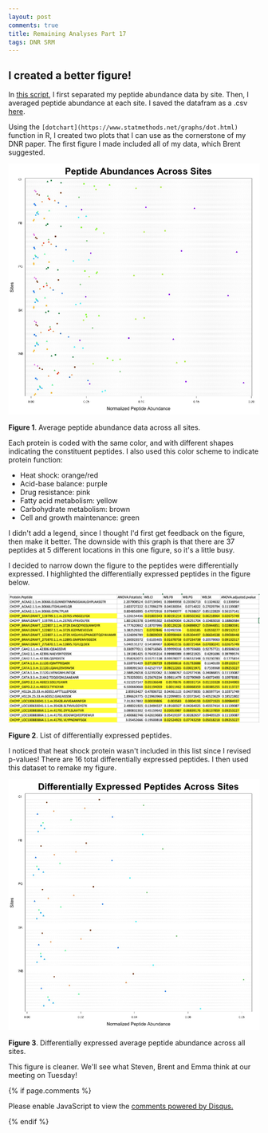 ```yaml
---
layout: post
comments: true
title: Remaining Analyses Part 17
tags: DNR SRM
---
```


## I created a better figure!

In [this script](https://github.com/RobertsLab/project-oyster-oa/blob/master/analyses/DNR_SRM_20170902/2017-10-10-Troubleshooting/2017-11-05-Integrated-Dataset/2018-02-15-DNR-Paper-Figure/2018-02-15-DNR-Paper-Figure.R), I first separated my peptide abundance data by site. Then, I averaged peptide abundance at each site. I saved the datafram as a .csv [here](https://github.com/RobertsLab/project-oyster-oa/blob/master/analyses/DNR_SRM_20170902/2017-10-10-Troubleshooting/2017-11-05-Integrated-Dataset/2018-02-15-DNR-Paper-Figure/2018-02-16-Average-Peptide-Data-by-Site.csv).

Using the `[dotchart](https://www.statmethods.net/graphs/dot.html)` function in R, I created two plots that I can use as the cornerstone of my DNR paper. The first figure I made included all of my data, which Brent suggested.

![allpeptides](https://raw.githubusercontent.com/RobertsLab/project-oyster-oa/master/analyses/DNR_SRM_20170902/2017-10-10-Troubleshooting/2017-11-05-Integrated-Dataset/2018-02-15-DNR-Paper-Figure/2018-02-16-All-Peptide-Abundances-Across-Sites.jpeg)

**Figure 1**. Average peptide abundance data across all sites.

Each protein is coded with the same color, and with different shapes indicating the constituent peptides. I also used this color scheme to indicate protein function:

- Heat shock: orange/red
- Acid-base balance: purple
- Drug resistance: pink
- Fatty acid metabolism: yellow
- Carbohydrate metabolism: brown
- Cell and growth maintenance: green

I didn't add a legend, since I thought I'd first get feedback on the figure, then make it better. The downside with this graph is that there are 37 peptides at 5 different locations in this one figure, so it's a little busy.

I decided to narrow down the figure to the peptides were differentially expressed. I highlighted the differentially expressed peptides in the figure below.

![diffexplist](https://raw.githubusercontent.com/RobertsLab/project-oyster-oa/master/analyses/DNR_SRM_20170902/2017-10-10-Troubleshooting/2017-11-05-Integrated-Dataset/2017-11-06-Boxplots/2018-02-17-Differentially-Expressed-Peptides.jpeg)

**Figure 2**. List of differentially expressed peptides.

I noticed that heat shock protein wasn't included in this list since I revised p-values! There are 16 total differentially expressed peptides. I then used this dataset to remake my figure.

![diffexp](https://raw.githubusercontent.com/RobertsLab/project-oyster-oa/master/analyses/DNR_SRM_20170902/2017-10-10-Troubleshooting/2017-11-05-Integrated-Dataset/2018-02-15-DNR-Paper-Figure/2018-02-18-Differentially-Expressed-Peptides-Across-Sites.jpeg)

**Figure 3**. Differentially expressed average peptide abundance across all sites.

This figure is cleaner. We'll see what Steven, Brent and Emma think at our meeting on Tuesday!

{% if page.comments %}

<div id="disqus_thread"></div>
<script>

/**
*  RECOMMENDED CONFIGURATION VARIABLES: EDIT AND UNCOMMENT THE SECTION BELOW TO INSERT DYNAMIC VALUES FROM YOUR PLATFORM OR CMS.
*  LEARN WHY DEFINING THESE VARIABLES IS IMPORTANT: https://disqus.com/admin/universalcode/#configuration-variables*/
/*
var disqus_config = function () {
this.page.url = PAGE_URL;  // Replace PAGE_URL with your page's canonical URL variable
this.page.identifier = PAGE_IDENTIFIER; // Replace PAGE_IDENTIFIER with your page's unique identifier variable
};
*/
(function() { // DON'T EDIT BELOW THIS LINE
var d = document, s = d.createElement('script');
s.src = 'https://the-responsible-grad-student.disqus.com/embed.js';
s.setAttribute('data-timestamp', +new Date());
(d.head || d.body).appendChild(s);
})();
</script>
<noscript>Please enable JavaScript to view the <a href="https://disqus.com/?ref_noscript">comments powered by Disqus.</a></noscript>

{% endif %}

<script id="dsq-count-scr" src="//the-responsible-grad-student.disqus.com/count.js" async></script>
